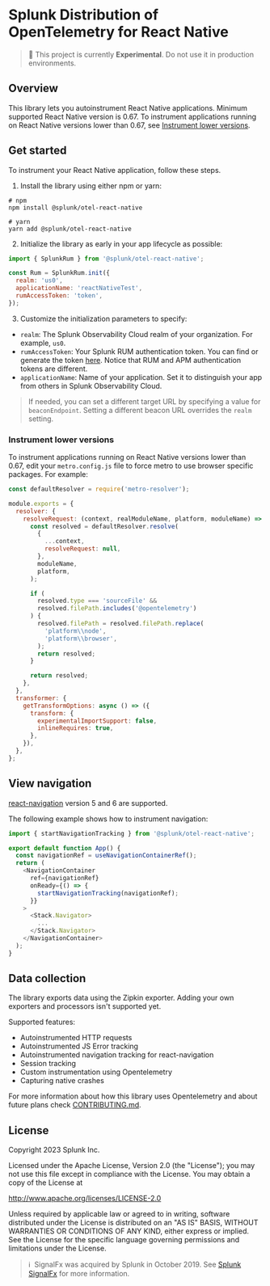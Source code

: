 # Splunk Distribution of OpenTelemetry for React Native

> :construction: This project is currently **Experimental**. Do not use it in production environments.

## Overview

This library lets you autoinstrument React Native applications. Minimum supported React Native version is 0.67.
To instrument applications running on React Native versions lower than 0.67, see [Instrument lower versions](instrument-lower-versions).

## Get started

To instrument your React Native application, follow these steps.

1. Install the library using either npm or yarn:

```
# npm
npm install @splunk/otel-react-native

# yarn
yarn add @splunk/otel-react-native
```

2. Initialize the library as early in your app lifecycle as possible:

```js
import { SplunkRum } from '@splunk/otel-react-native';

const Rum = SplunkRum.init({
  realm: 'us0',
  applicationName: 'reactNativeTest',
  rumAccessToken: 'token',
});

```

3. Customize the initialization parameters to specify:

- `realm`: The Splunk Observability Cloud realm of your organization. For example, `us0`.
- `rumAccessToken`: Your Splunk RUM authentication token. You can find or generate the token [here](https://app.signalfx.com/o11y/#/organization/current?selectedKeyValue=sf_section:accesstokens). Notice that RUM and APM authentication tokens are different.
- `applicationName`: Name of your application. Set it to distinguish your app from others in Splunk Observability Cloud.

> If needed, you can set a different target URL by specifying a value for `beaconEndpoint`. Setting a different beacon URL overrides the `realm` setting.

### Instrument lower versions

To instrument applications running on React Native versions lower than 0.67, edit your `metro.config.js` file to force metro to use browser specific packages. For example:

```js
const defaultResolver = require('metro-resolver');

module.exports = {
  resolver: {
    resolveRequest: (context, realModuleName, platform, moduleName) => {
      const resolved = defaultResolver.resolve(
        {
          ...context,
          resolveRequest: null,
        },
        moduleName,
        platform,
      );

      if (
        resolved.type === 'sourceFile' &&
        resolved.filePath.includes('@opentelemetry')
      ) {
        resolved.filePath = resolved.filePath.replace(
          'platform\\node',
          'platform\\browser',
        );
        return resolved;
      }

      return resolved;
    },
  },
  transformer: {
    getTransformOptions: async () => ({
      transform: {
        experimentalImportSupport: false,
        inlineRequires: true,
      },
    }),
  },
};
```

## View navigation

[react-navigation](https://github.com/react-navigation/react-navigation) version 5 and 6 are supported.

The following example shows how to instrument navigation:

```js
import { startNavigationTracking } from '@splunk/otel-react-native';

export default function App() {
  const navigationRef = useNavigationContainerRef();
  return (
    <NavigationContainer
      ref={navigationRef}
      onReady={() => {
        startNavigationTracking(navigationRef);
      }}
    >
      <Stack.Navigator>
        ...
      </Stack.Navigator>
    </NavigationContainer>
  );
}
```

## Data collection

The library exports data using the Zipkin exporter. Adding your own exporters and processors isn't supported yet.

Supported features:

- Autoinstrumented HTTP requests
- Autoinstrumented JS Error tracking
- Autoinstrumented navigation tracking for react-navigation
- Session tracking
- Custom instrumentation using Opentelemetry
- Capturing native crashes

For more information about how this library uses Opentelemetry and about future plans check [CONTRIBUTING.md](CONTRIBUTING.md#Opentelemetry).

## License

Copyright 2023 Splunk Inc.

Licensed under the Apache License, Version 2.0 (the "License");
you may not use this file except in compliance with the License.
You may obtain a copy of the License at

http://www.apache.org/licenses/LICENSE-2.0

Unless required by applicable law or agreed to in writing,
software distributed under the License is distributed on an "AS IS" BASIS,
WITHOUT WARRANTIES OR CONDITIONS OF ANY KIND, either express or implied.
See the License for the specific language governing permissions and limitations under the License.

>ℹ️&nbsp;&nbsp;SignalFx was acquired by Splunk in October 2019. See [Splunk SignalFx](https://www.splunk.com/en_us/investor-relations/acquisitions/signalfx.html) for more information.
